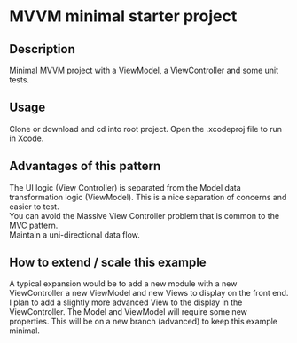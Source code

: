 # MVVM minimal starter project

## Description
Minimal MVVM project with a ViewModel, a ViewController and some unit tests.

## Usage
Clone or download and cd into root project. Open the .xcodeproj file to run in Xcode.

## Advantages of this pattern
The UI logic (View Controller) is separated from the Model data transformation logic (ViewModel). This is a nice separation of concerns and easier to test.  
You can avoid the Massive View Controller problem that is common to the MVC pattern.  
Maintain a uni-directional data flow.

## How to extend / scale this example
A typical expansion would be to add a new module with a new ViewController a new ViewModel and new Views to display on the front end.
I plan to add a slightly more advanced View to the display in the ViewController. The Model and ViewModel will require some new properties. This will be on a new branch (advanced) to keep this example minimal.
